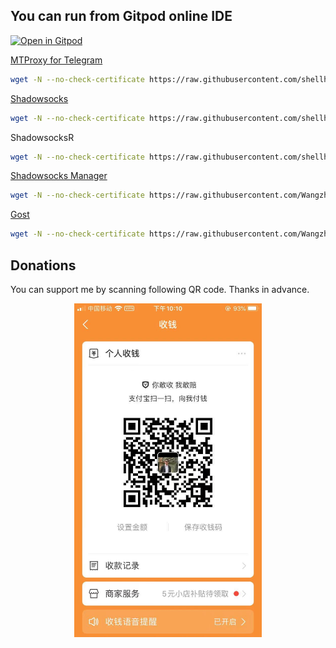 ## You can run from Gitpod online IDE
[![Open in Gitpod](https://gitpod.io/button/open-in-gitpod.svg)](https://gitpod.io/#https://github.com/shellhub/shell)&nbsp;

[MTProxy for Telegram](https://github.com/shellhub/blog/issues/12)
``` bash
wget -N --no-check-certificate https://raw.githubusercontent.com/shellhub/shell/master/proxy/mt_proxy.sh && chmod +x mt_proxy.sh && ./mt_proxy.sh
```

[Shadowsocks](https://github.com/shellhub/blog/issues/18)
``` bash
wget -N --no-check-certificate https://raw.githubusercontent.com/shellhub/shell/master/proxy/shadowsocks.sh && chmod +x shadowsocks.sh && ./shadowsocks.sh
```

ShadowsocksR
``` bash
wget -N --no-check-certificate https://raw.githubusercontent.com/shellhub/shell/master/shadowsocksr.sh && chmod +x shadowsocksr.sh && ./shadowsocksr.sh
```

[Shadowsocks Manager](https://github.com/shellhub/blog/issues/33)
``` bash
wget -N --no-check-certificate https://raw.githubusercontent.com/Wangzhijian1986/shell/master/ssmgr/ssmgr.sh && chmod +x ssmgr.sh && ./ssmgr.sh
```

[Gost](https://github.com/shellhub/shell/blob/master/gost-multi.sh)
  ``` bash
  wget -N --no-check-certificate https://raw.githubusercontent.com/Wangzhijian1986/shell/master/gost-multi.sh && chmod +x gost-multi.sh && ./gost-multi.sh
  ```

## Donations

You can support me by scanning following QR code. Thanks in advance.
<div align=center><img src="donate.png" width = "300" div align=center />
